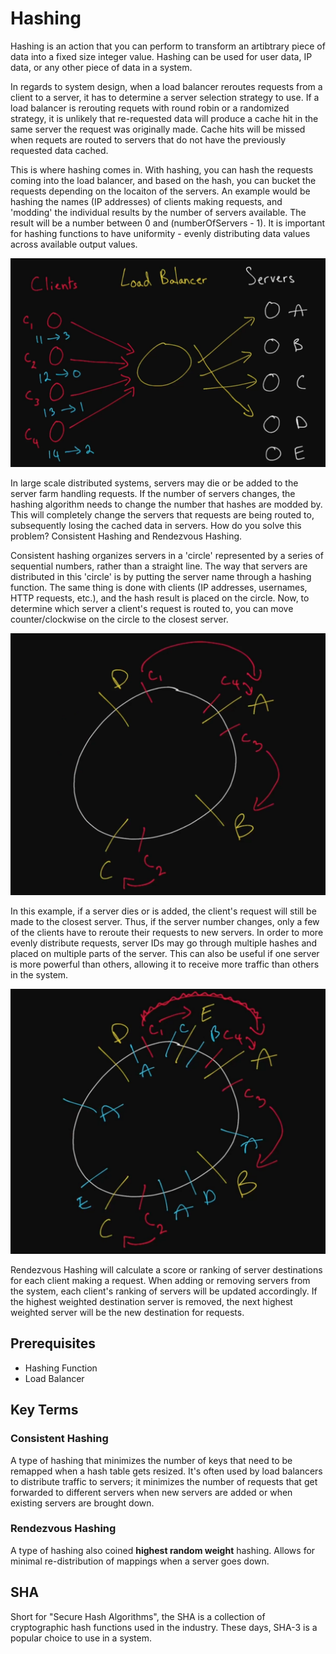 # Hashing  
Hashing is an action that you can perform to transform an artibtrary piece of data into a fixed size integer value. Hashing can be used for user data, IP data, or any other piece of data in a system. 

In regards to system design, when a load balancer reroutes requests from a client to a server, it has to determine a server selection strategy to use. If a load balancer is rerouting requets with round robin or a randomized strategy, it is unlikely that re-requested data will produce a cache hit in the same server the request was originally made. Cache hits will be missed when requets are routed to servers that do not have the previously requested data cached. 

This is where hashing comes in. With hashing, you can hash the requests coming into the load balancer, and based on the hash, you can bucket the requests depending on the locaiton of the servers. An example would be hashing the names (IP addresses) of clients making requests, and 'modding' the individual results by the number of servers available. The result will be a number between 0 and (numberOfServers - 1). It is important for hashing functions to have uniformity - evenly distributing data values across available output values. 

![Straight Line Hashing](straight-line-hashing.png)

In large scale distributed systems, servers may die or be added to the server farm handling requests. If the number of servers changes, the hashing algorithm needs to change the number that hashes are modded by. This will completely change the servers that requests are being routed to, subsequently losing the cached data in servers. How do you solve this problem? Consistent Hashing and Rendezvous Hashing.

Consistent hashing organizes servers in a 'circle' represented by a series of sequential numbers, rather than a straight line. The way that servers are distributed in this 'circle' is by putting the server name through a hashing function. The same thing is done with clients (IP addresses, usernames, HTTP requests, etc.), and the hash result is placed on the circle. Now, to determine which server a client's request is routed to, you can move counter/clockwise on the circle to the closest server.

![Simple Consistent Hashing](simple-consistent-hashing.png)

In this example, if a server dies or is added, the client's request will still be made to the closest server. Thus, if the server number changes, only a few of the clients have to reroute their requests to new servers. In order to more evenly distribute requests, server IDs may go through multiple hashes and placed on multiple parts of the server. This can also be useful if one server is more powerful than others, allowing it to receive more traffic than others in the system. 

![Complex Consistent Hashing](complex-consistent-hashing.png)

Rendezvous Hashing will calculate a score or ranking of server destinations for each client making a request. When adding or removing servers from the system, each client's ranking of servers will be updated accordingly. If the highest weighted destination server is removed, the next highest weighted server will be the new destination for requests.

## Prerequisites  
* Hashing Function
* Load Balancer

## Key Terms  
### Consistent Hashing  
A type of hashing that minimizes the number of keys that need to be remapped when a hash table gets resized. It's often used by load balancers to distribute traffic to servers; it minimizes the number of requests that get forwarded to different servers when new servers are added or when existing servers are brought down.  

### Rendezvous Hashing  
A type of hashing also coined __highest random weight__ hashing. Allows for minimal re-distribution of mappings when a server goes down.  

## SHA  
Short for "Secure Hash Algorithms", the SHA is a collection of cryptographic hash functions used in the industry. These days, SHA-3 is a popular choice to use in a system.
